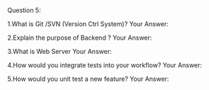 Question 5:

1.What is Git /SVN (Version Ctrl System)?
Your Answer:

2.Explain the purpose of Backend ?
Your Answer:

3.What is Web Server
Your Answer:

4.How would you integrate tests into your workflow?
Your Answer:

5.How would you unit test a new feature?
Your Answer:
